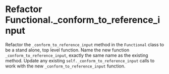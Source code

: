 # Refactor Functional._conform_to_reference_input

Refactor the `_conform_to_reference_input` method in the `Functional` class to be a stand alone, top level function.
Name the new function `_conform_to_reference_input`, exactly the same name as the existing method.
Update any existing `self._conform_to_reference_input` calls to work with the new `_conform_to_reference_input` function.
